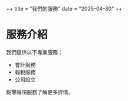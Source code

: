 
++
title = "我們的服務"
date = "2025-04-30"
++

# 服務介紹

我們提供以下專業服務：

- 會計服務
- 報稅服務
- 公司設立

點擊每項服務了解更多詳情。
